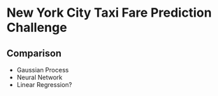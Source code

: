# New York City Taxi Fare Prediction Challenge

## Comparison

- Gaussian Process
- Neural Network
- Linear Regression?
